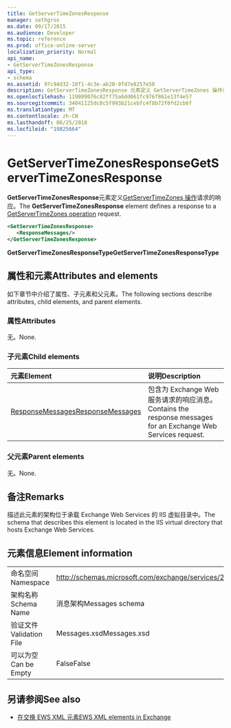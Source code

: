 ```yaml
---
title: GetServerTimeZonesResponse
manager: sethgros
ms.date: 09/17/2015
ms.audience: Developer
ms.topic: reference
ms.prod: office-online-server
localization_priority: Normal
api_name:
- GetServerTimeZonesResponse
api_type:
- schema
ms.assetid: 97c94d32-10f1-4c3e-ab20-9fd7e8257e50
description: GetServerTimeZonesResponse 元素定义 GetServerTimeZones 操作请求的响应。
ms.openlocfilehash: 119809076c82ff75a6dd061fc976f861e13f4e57
ms.sourcegitcommit: 34041125dc8c5f993b21cebfc4f8b72f0fd2cb6f
ms.translationtype: MT
ms.contentlocale: zh-CN
ms.lasthandoff: 06/25/2018
ms.locfileid: "19825664"
---
```

# <a name="getservertimezonesresponse"></a><span data-ttu-id="2e8f8-103">GetServerTimeZonesResponse</span><span class="sxs-lookup"><span data-stu-id="2e8f8-103">GetServerTimeZonesResponse</span></span>

<span data-ttu-id="2e8f8-104">**GetServerTimeZonesResponse**元素定义[GetServerTimeZones 操作](getservertimezones-operation.md)请求的响应。</span><span class="sxs-lookup"><span data-stu-id="2e8f8-104">The **GetServerTimeZonesResponse** element defines a response to a [GetServerTimeZones operation](getservertimezones-operation.md) request.</span></span> 
  
```XML
<GetServerTimeZonesResponse>
   <ResponseMessages/>
</GetServerTimeZonesResponse>
```

 <span data-ttu-id="2e8f8-105">**GetServerTimeZonesResponseType**</span><span class="sxs-lookup"><span data-stu-id="2e8f8-105">**GetServerTimeZonesResponseType**</span></span>
## <a name="attributes-and-elements"></a><span data-ttu-id="2e8f8-106">属性和元素</span><span class="sxs-lookup"><span data-stu-id="2e8f8-106">Attributes and elements</span></span>

<span data-ttu-id="2e8f8-107">如下章节中介绍了属性、子元素和父元素。</span><span class="sxs-lookup"><span data-stu-id="2e8f8-107">The following sections describe attributes, child elements, and parent elements.</span></span>
  
### <a name="attributes"></a><span data-ttu-id="2e8f8-108">属性</span><span class="sxs-lookup"><span data-stu-id="2e8f8-108">Attributes</span></span>

<span data-ttu-id="2e8f8-109">无。</span><span class="sxs-lookup"><span data-stu-id="2e8f8-109">None.</span></span>
  
### <a name="child-elements"></a><span data-ttu-id="2e8f8-110">子元素</span><span class="sxs-lookup"><span data-stu-id="2e8f8-110">Child elements</span></span>

|<span data-ttu-id="2e8f8-111">**元素**</span><span class="sxs-lookup"><span data-stu-id="2e8f8-111">**Element**</span></span>|<span data-ttu-id="2e8f8-112">**说明**</span><span class="sxs-lookup"><span data-stu-id="2e8f8-112">**Description**</span></span>|
|:-----|:-----|
|[<span data-ttu-id="2e8f8-113">ResponseMessages</span><span class="sxs-lookup"><span data-stu-id="2e8f8-113">ResponseMessages</span></span>](responsemessages.md) <br/> |<span data-ttu-id="2e8f8-114">包含为 Exchange Web 服务请求的响应消息。</span><span class="sxs-lookup"><span data-stu-id="2e8f8-114">Contains the response messages for an Exchange Web Services request.</span></span>  <br/> |
   
### <a name="parent-elements"></a><span data-ttu-id="2e8f8-115">父元素</span><span class="sxs-lookup"><span data-stu-id="2e8f8-115">Parent elements</span></span>

<span data-ttu-id="2e8f8-116">无。</span><span class="sxs-lookup"><span data-stu-id="2e8f8-116">None.</span></span>
  
## <a name="remarks"></a><span data-ttu-id="2e8f8-117">备注</span><span class="sxs-lookup"><span data-stu-id="2e8f8-117">Remarks</span></span>

<span data-ttu-id="2e8f8-118">描述此元素的架构位于承载 Exchange Web Services 的 IIS 虚拟目录中。</span><span class="sxs-lookup"><span data-stu-id="2e8f8-118">The schema that describes this element is located in the IIS virtual directory that hosts Exchange Web Services.</span></span>
  
## <a name="element-information"></a><span data-ttu-id="2e8f8-119">元素信息</span><span class="sxs-lookup"><span data-stu-id="2e8f8-119">Element information</span></span>

|||
|:-----|:-----|
|<span data-ttu-id="2e8f8-120">命名空间</span><span class="sxs-lookup"><span data-stu-id="2e8f8-120">Namespace</span></span>  <br/> |http://schemas.microsoft.com/exchange/services/2006/messages  <br/> |
|<span data-ttu-id="2e8f8-121">架构名称</span><span class="sxs-lookup"><span data-stu-id="2e8f8-121">Schema Name</span></span>  <br/> |<span data-ttu-id="2e8f8-122">消息架构</span><span class="sxs-lookup"><span data-stu-id="2e8f8-122">Messages schema</span></span>  <br/> |
|<span data-ttu-id="2e8f8-123">验证文件</span><span class="sxs-lookup"><span data-stu-id="2e8f8-123">Validation File</span></span>  <br/> |<span data-ttu-id="2e8f8-124">Messages.xsd</span><span class="sxs-lookup"><span data-stu-id="2e8f8-124">Messages.xsd</span></span>  <br/> |
|<span data-ttu-id="2e8f8-125">可以为空</span><span class="sxs-lookup"><span data-stu-id="2e8f8-125">Can be Empty</span></span>  <br/> |<span data-ttu-id="2e8f8-126">False</span><span class="sxs-lookup"><span data-stu-id="2e8f8-126">False</span></span>  <br/> |
   
## <a name="see-also"></a><span data-ttu-id="2e8f8-127">另请参阅</span><span class="sxs-lookup"><span data-stu-id="2e8f8-127">See also</span></span>



- [<span data-ttu-id="2e8f8-128">在交换 EWS XML 元素</span><span class="sxs-lookup"><span data-stu-id="2e8f8-128">EWS XML elements in Exchange</span></span>](ews-xml-elements-in-exchange.md)


